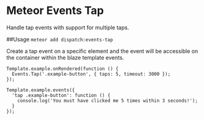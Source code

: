 Meteor Events Tap
==============

Handle tap events with support for multiple taps.

##Usage
`meteor add dispatch:events-tap`

Create a tap event on a specific element and the event will be accessible on the container within the blaze template events.


```
Template.example.onRendered(function () {
  Events.Tap('.example-button', { taps: 5, timeout: 3000 });
});

Template.example.events({
  'tap .example-button': function () {
    console.log('You must have clicked me 5 times within 3 seconds!');
  }
});
```
